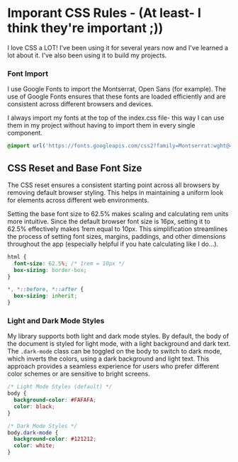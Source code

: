 # Imporant CSS Rules - (At least- I think they're important ;))

I love CSS a LOT! I've been using it for several years now and I've learned a lot about it. I've also been using it to build my projects. 

 ### Font Import

I use Google Fonts to import the Montserrat, Open Sans (for example). The use of Google Fonts ensures that these fonts are loaded efficiently and are consistent across different browsers and devices.

I always import my fonts at the top of the index.css file- this way I can use them in my project without having to import them in every single component.

```css
@import url('https://fonts.googleapis.com/css2?family=Montserrat:wght@400;500;600;700;900&family=Open+Sans:wght@400;500;600&family=Press+Start+2P&display=swap');
``````


## CSS Reset and Base Font Size

The CSS reset ensures a consistent starting point across all browsers by removing default browser styling. This helps in maintaining a uniform look for elements across different web environments.

Setting the base font size to 62.5% makes scaling and calculating rem units more intuitive. Since the default browser font size is 16px, setting it to 62.5% effectively makes 1rem equal to 10px. This simplification streamlines the process of setting font sizes, margins, paddings, and other dimensions throughout the app (especially helpful if you hate calculating like I do...).

```css
html {
  font-size: 62.5%; /* 1rem = 10px */
  box-sizing: border-box;
}

*, *::before, *::after {
  box-sizing: inherit;
}
```


### Light and Dark Mode Styles

My library supports both light and dark mode styles. By default, the body of the document is styled for light mode, with a light background and dark text. The `.dark-mode` class can be toggled on the body to switch to dark mode, which inverts the colors, using a dark background and light text. This approach provides a seamless experience for users who prefer different color schemes or are sensitive to bright screens.

```css
/* Light Mode Styles (default) */
body {
  background-color: #FAFAFA;
  color: black;
}

/* Dark Mode Styles */
body.dark-mode {
  background-color: #121212;
  color: white;
}
```